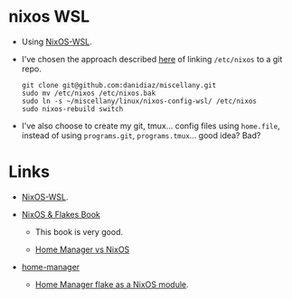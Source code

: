 # nixos WSL

- Using [NixOS-WSL](https://github.com/nix-community/NixOS-WSL).

- I've chosen the approach described
  [here](https://nixos-and-flakes.thiscute.world/nixos-with-flakes/other-useful-tips#managing-the-configuration-with-git)
of linking `/etc/nixos` to a git repo.

  ```
  git clone git@github.com:danidiaz/miscellany.git
  sudo mv /etc/nixos /etc/nixos.bak
  sudo ln -s ~/miscellany/linux/nixos-config-wsl/ /etc/nixos 
  sudo nixos-rebuild switch
  ```

- I've also choose to create my git, tmux... config files using `home.file`,
  instead of using `programs.git`, `programs.tmux`... good idea? Bad?

# Links

- [NixOS-WSL](https://github.com/nix-community/NixOS-WSL).

- [NixOS & Flakes Book](https://nixos-and-flakes.thiscute.world/)
    
    - This book is very good.

    - [Home Manager vs NixOS](https://nixos-and-flakes.thiscute.world/nixos-with-flakes/start-using-home-manager#home-manager-vs-nixos)

- [home-manager](https://github.com/nix-community/home-manager)

    - [Home Manager flake as a NixOS module](https://nix-community.github.io/home-manager/index.xhtml#sec-flakes-nixos-module).


